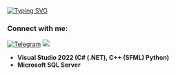
[![Typing SVG](https://readme-typing-svg.demolab.com?font=Fira+Code&pause=1000&color=000080&width=435&lines=Hi%2C+I'm+Nika+%5E3)](https://git.io/typing-svg)

### Connect with me:
<a href="https://telegram.me/nikyn4ik"><img alt="Telegram" src="https://img.shields.io/badge/Telegram-2CA5E0?logo=telegram&logoColor=white" /></a>
<a href="mailto:nika.ulasik@gmail.com?subject=Hello%20Ileri,%20From%20Github"><img src="https://img.shields.io/badge/gmail-%23D14836.svg?&style=for-the-badge&logo=gmail&logoColor=white" /></a>&nbsp;&nbsp;&nbsp;&nbsp;


-  **Visual Studio 2022 (C# (.NET), C++ (SFML)  Python)**
-  **Microsoft SQL Server**
